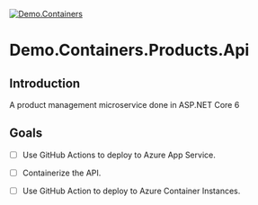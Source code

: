 [![Demo.Containers](https://github.com/Cheranga/Demo.Containers.Products.Api/actions/workflows/build-and-deploy.yml/badge.svg)](https://github.com/Cheranga/Demo.Containers.Products.Api/actions/workflows/build-and-deploy.yml)
# Demo.Containers.Products.Api

## Introduction

A product management microservice done in ASP.NET Core 6

## Goals

- [ ] Use GitHub Actions to deploy to Azure App Service.
- [ ] Containerize the API.
- [ ] Use GitHub Action to deploy to Azure Container Instances.

